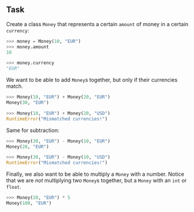 ## Task

Create a class `Money` that represents a certain `amount` of money in a certain `currency`:

```python
>>> money = Money(10, "EUR")
>>> money.amount
10

>>> money.currency
"EUR"
```

We want to be able to add `Money`s together, but only if their currencies match.

```python
>>> Money(10, "EUR") + Money(20, "EUR")
Money(30, "EUR")

>>> Money(10, "EUR") + Money(20, "USD")
RuntimeError("Mismatched currencies!")
```

Same for subtraction:

```python
>>> Money(30, "EUR") - Money(10, "EUR")
Money(20, "EUR")

>>> Money(30, "EUR") - Money(10, "USD")
RuntimeError("Mismatched currencies!")
```

Finally, we also want to be able to multiply a `Money` with a number.
Notice that we are *not* multiplying two `Money`s together, but a `Money` with an `int` or `float`.

```python
>>> Money(20, "EUR") * 5
Money(100, "EUR")
```
